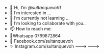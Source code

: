 - 👋 Hi, I’m *@sultanquevoh1*
- 👀 I’m interested in ...
- 🌱 I’m currently not learning ...
- 💞️ I’m looking to collaborate with you..
- 📫 How to reach me:
- 👀Whatsapp 0769872864
- 💞️ Facebook.com/sultanquevoh
- ✨ Instagram.com/sultanquevoh
--->
--->
